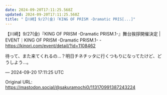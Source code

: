 ```yaml
---
date: 2024-09-20T17:11:25.568Z
updated: 2024-09-20T17:11:25.568Z
title: "【川崎】9/27(金)『KING OF PRISM -Dramatic PRIS[...]"
---
```


<p>【川崎】9/27(金)『KING OF PRISM -Dramatic PRISM.1-』舞台挨拶開催決定 | EVENT｜KING OF PRISM -Dramatic PRISM.1- - <a href="https://kinpri.com/event/detail/?id=1108462" target="_blank" rel="nofollow noopener" translate="no"><span class="invisible">https://</span><span class="ellipsis">kinpri.com/event/detail/?id=11</span><span class="invisible">08462</span></a></p><p>待って、また来てくれるの…？明日チネチッタに行くつもりになってたけど、どうしよう…。</p>

&mdash; 2024-09-20 17:11:25 UTC

Original URL: https://mastodon.social/@sakuramochi0/113170991387243224
